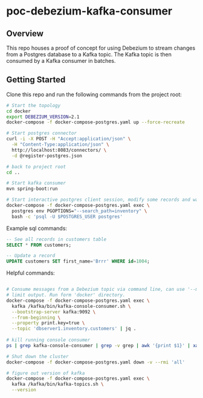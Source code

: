 # poc-debezium-kafka-consumer

## Overview
This repo houses a proof of concept for using Debezium to stream changes from a Postgres database
to a Kafka topic. The Kafka topic is then consumed by a Kafka consumer in batches.

## Getting Started
Clone this repo and run the following commands from the project root:

```bash
# Start the topology
cd docker
export DEBEZIUM_VERSION=2.1
docker-compose -f docker-compose-postgres.yaml up --force-recreate

# Start postgres connector
curl -i -X POST -H "Accept:application/json" \
  -H "Content-Type:application/json" \
  http://localhost:8083/connectors/ \
  -d @register-postgres.json

# back to project root
cd ..

# Start kafka consumer
mvn spring-boot:run

# Start interactive postgres client session, modify some records and watch the consumer output
docker-compose -f docker-compose-postgres.yaml exec \
  postgres env PGOPTIONS="--search_path=inventory" \
  bash -c 'psql -U $POSTGRES_USER postgres'
```
Example sql commands:
```sql
-- See all records in customers table
SELECT * FROM customers;

-- Update a record
UPDATE customers SET first_name='Brrr' WHERE id=1004;
```

Helpful commands:
```bash

# Consume messages from a Debezium topic via command line, can use '--max-messages 1' to 
# limit output. Run form 'docker' directory.
docker-compose -f docker-compose-postgres.yaml exec \
  kafka /kafka/bin/kafka-console-consumer.sh \
  --bootstrap-server kafka:9092 \
  --from-beginning \
  --property print.key=true \
  --topic 'dbserver1.inventory.customers' | jq .
  
# kill running console consumer
ps | grep kafka-console-consumer | grep -v grep | awk '{print $1}' | xargs kill -9

# Shut down the cluster
docker-compose -f docker-compose-postgres.yaml down -v --rmi 'all'

# figure out version of kafka
docker-compose -f docker-compose-postgres.yaml exec \
  kafka /kafka/bin/kafka-topics.sh \
  --version

```